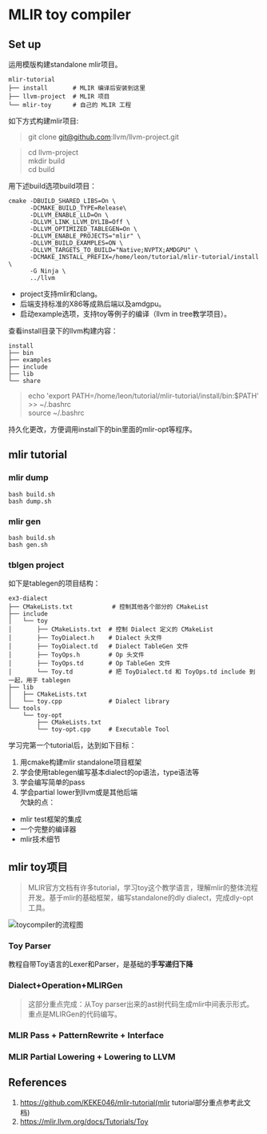# MLIR toy compiler
## Set up  
运用模版构建standalone mlir项目。
```shell
mlir-tutorial
├── install       # MLIR 编译后安装到这里
├── llvm-project  # MLIR 项目
└── mlir-toy      # 自己的 MLIR 工程
```
如下方式构建mlir项目:  
> git clone git@github.com:llvm/llvm-project.git  

> cd llvm-project  
mkdir build  
cd build  

用下述build选项build项目：
```shell
cmake -DBUILD_SHARED_LIBS=On \
      -DCMAKE_BUILD_TYPE=Release\
      -DLLVM_ENABLE_LLD=On \
      -DLLVM_LINK_LLVM_DYLIB=Off \
      -DLLVM_OPTIMIZED_TABLEGEN=On \
      -DLLVM_ENABLE_PROJECTS="mlir" \
	  -DLLVM_BUILD_EXAMPLES=ON \
	  -DLLVM_TARGETS_TO_BUILD="Native;NVPTX;AMDGPU" \
	  -DCMAKE_INSTALL_PREFIX=/home/leon/tutorial/mlir-tutorial/install \
      -G Ninja \
      ../llvm
```
* project支持mlir和clang。
* 后端支持标准的X86等成熟后端以及amdgpu。
* 启动example选项，支持toy等例子的编译（llvm in tree教学项目）。  

查看install目录下的llvm构建内容：
``` shell
install
├── bin
├── examples
├── include
├── lib
└── share
```
> echo 'export PATH=/home/leon/tutorial/mlir-tutorial/install/bin:$PATH' >> ~/.bashrc  
source ~/.bashrc 

持久化更改，方便调用install下的bin里面的mlir-opt等程序。  

## mlir tutorial
### mlir dump
```shell
bash build.sh  
bash dump.sh
```

### mlir gen
```
bash build.sh  
bash gen.sh
```
### tblgen project 
如下是tablegen的项目结构：
```shell
ex3-dialect
├── CMakeLists.txt           # 控制其他各个部分的 CMakeList
├── include
│   └── toy
│       ├── CMakeLists.txt  # 控制 Dialect 定义的 CMakeList
│       ├── ToyDialect.h    # Dialect 头文件
│       ├── ToyDialect.td   # Dialect TableGen 文件
│       ├── ToyOps.h        # Op 头文件
│       ├── ToyOps.td       # Op TableGen 文件
│       └── Toy.td          # 把 ToyDialect.td 和 ToyOps.td include 到一起，用于 tablegen
├── lib
│   ├── CMakeLists.txt
│   └── toy.cpp             # Dialect library
└── tools
    └── toy-opt
        ├── CMakeLists.txt
        └── toy-opt.cpp     # Executable Tool
```
学习完第一个tutorial后，达到如下目标：  
1. 用cmake构建mlir standalone项目框架
2. 学会使用tablegen编写基本dialect的op语法，type语法等
3. 学会编写简单的pass
4. 学会partial lower到llvm或是其他后端  
欠缺的点：
* mlir test框架的集成
* 一个完整的编译器
* mlir技术细节

## mlir toy项目
> MLIR官方文档有许多tutorial，学习toy这个教学语言，理解mlir的整体流程开发。基于mlir的基础框架，编写standalone的dly dialect，完成dly-opt工具。

![](/mlir-toy/png/Outline.png "toycompiler的流程图")


### Toy Parser
教程自带Toy语言的Lexer和Parser，是基础的**手写递归下降**

### Dialect+Operation+MLIRGen
> 这部分重点完成：从Toy parser出来的ast树代码生成mlir中间表示形式。重点是MLIRGen的代码编写。

### MLIR Pass + PatternRewrite + Interface

### MLIR Partial Lowering + Lowering to LLVM


### 

## References
1. https://github.com/KEKE046/mlir-tutorial(mlir tutorial部分重点参考此文档)
2. https://mlir.llvm.org/docs/Tutorials/Toy

